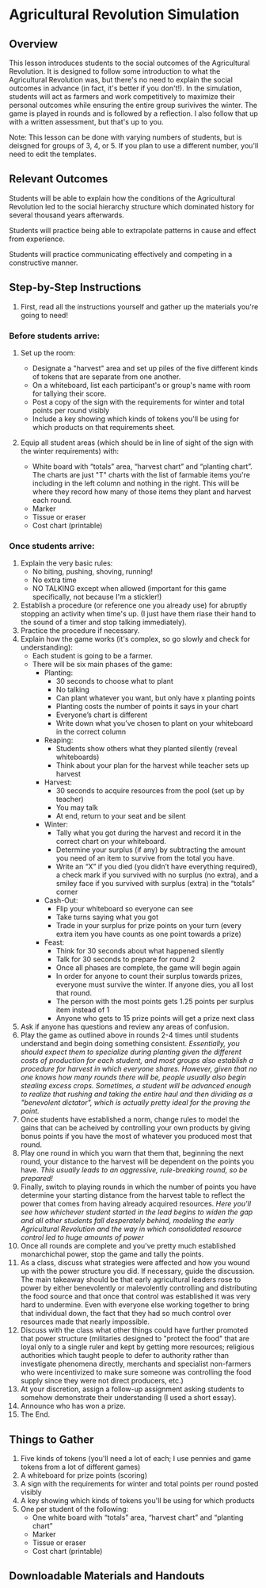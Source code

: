 # Agricultural Revolution Simulation

## Overview
This lesson introduces students to the social outcomes of the Agricultural Revolution. It is designed to follow some introduction to what the Agricultural Revolution was, but there's no need to explain the social outcomes in advance (in fact, it's better if you don't!). In the simulation, students will act as farmers and work competitively to maximize their personal outcomes while ensuring the entire group surivives the winter. The game is played in rounds and is followed by a reflection. I also follow that up with a written assessment, but that's up to you. 

Note: This lesson can be done with varying numbers of students, but is deisgned for groups of 3, 4, or 5. If you plan to use a different number, you'll need to edit the templates.

## Relevant Outcomes
Students will be able to explain how the conditions of the Agricultural Revolution led to the social hierarchy structure which dominated history for several thousand years afterwards.

Students will practice being able to extrapolate patterns in cause and effect from experience.

Students will practice communicating effectively and competing in a constructive manner.

## Step-by-Step Instructions
1. First, read all the instructions yourself and gather up the materials you're going to need!
### Before students arrive:
1. Set up the room:
    * Designate a "harvest" area and set up piles of the five different kinds of tokens that are separate from one another.
    * On a whiteboard, list each participant's or group's name with room for tallying their score.
    * Post a copy of the sign with the requirements for winter and total points per round visibly
    * Include a key showing which kinds of tokens you'll be using for which products on that requirements sheet.

2. Equip all student areas (which should be in line of sight of the sign with the winter requirements) with:
    * White board with “totals” area, “harvest chart” and “planting chart”. The charts are just "T" charts with the list of farmable items you're including in the left column and nothing in the right. This will be where they record how many of those items they plant and harvest each round.
    * Marker
    * Tissue or eraser
    * Cost chart (printable)
### Once students arrive:
1. Explain the very basic rules: 
    * No biting, pushing, shoving, running!
    * No extra time
    * NO TALKING except when allowed (important for this game specifically, not because I'm a stickler!)
2. Establish a procedure (or reference one you already use) for abruptly stopping an activity when time's up. (I just have them riase their hand to the sound of a timer and stop talking immediately).
3. Practice the procedure if necessary.
4. Explain how the game works (it's complex, so go slowly and check for understanding):
    * Each student is going to be a farmer. 
    * There will be six main phases of the game:
      * Planting: 
        * 30 seconds to choose what to plant
        * No talking
        * Can plant whatever you want, but only have x planting points
        * Planting costs the number of points it says in your chart
        * Everyone’s chart is different
        * Write down what you’ve chosen to plant on your whiteboard in the correct column
      * Reaping:
        * Students show others what they planted silently (reveal whiteboards)
        * Think about your plan for the harvest while teacher sets up harvest
      * Harvest:
        * 30 seconds to acquire resources from the pool (set up by teacher)
        * You may talk
        * At end, return to your seat and be silent
      * Winter:
        * Tally what you got during the harvest and record it in the correct chart on your whiteboard.
        * Determine your surplus (if any) by subtracting the amount you need of an item to survive from the total you have. 
        * Write an “X” if you died (you didn’t have everything required), a check mark if you survived with no surplus (no extra), and a smiley face if you survived with surplus (extra) in the “totals” corner
      * Cash-Out: 
        * Flip your whiteboard so everyone can see
        * Take turns saying what you got 
        * Trade in your surplus for prize points on your turn (every extra item you have counts as one point towards a prize)
      * Feast:
        * Think for 30 seconds about what happened silently
        * Talk for 30 seconds to prepare for round 2
        * Once all phases are complete, the game will begin again
        * In order for anyone to count their surplus towards prizes, everyone must survive the winter. If anyone dies, you all lost that round.
        * The person with the most points gets 1.25 points per surplus item instead of 1
        * Anyone who gets to 15 prize points will get a prize next class
 5. Ask if anyone has questions and review any areas of confusion.
 6. Play the game as outlined above in rounds 2-4 times until students understand and begin doing something consistent.
   *Essentially, you should expect them to specialize during planting given the different costs of production for each student, and most groups also establish a procedure for harvest in which everyone shares. However, given that no one knows how many rounds there will be, people usually also begin stealing excess crops. Sometimes, a student will be advanced enough to realize that rushing and taking the entire haul and then dividing as a "benevolent dictator", which is actually pretty ideal for the proving the point.*
7. Once students have established a norm, change rules to model the gains that can be acheived by controlling your own products by giving bonus points if you have the most of whatever you produced most that round.
8. Play one round in which you warn that them that, beginning the next round, your distance to the harvest will be dependent on the points you have. 
  *This usually leads to an aggressive, rule-breaking round, so be prepared!*
9. Finally, switch to playing rounds in which the number of points you have determine your starting distance from the harvest table to reflect the power that comes from having already acquired resources. 
  *Here you'll see how whichever student started in the lead begins to widen the gap and all other students fall desperately behind, modeling the early Agricultural Revolution and the way in which consolidated resource control led to huge amounts of power*
10. Once all rounds are complete and you've pretty much established monarchichal power, stop the game and tally the points.
11. As a class, discuss what strategies were affected and how you wound up with the power structure you did. If necessary, guide the discussion. The main takeaway should be that early agricultural leaders rose to power by either benevolently or malevolently controlling and distributing the food source and that once that control was established it was very hard to undermine. Even with everyone else working together to bring that individual down, the fact that they had so much control over resources made that nearly impossible.
12. Discuss with the class what other things could have further promoted that power structure (militaries designed to "protect the food" that are loyal only to a single ruler and kept by getting more resources; religious authorities which taught people to defer to authority rather than investigate phenomena directly, merchants and specialist non-farmers who were incentivized to make sure someone was controlling the food supply since they were not direct producers, etc.)
13. At your discretion, assign a follow-up assignment asking students to somehow demonstrate their understanding (I used a short essay).
14. Announce who has won a prize.
15. The End.

## Things to Gather
1. Five kinds of tokens (you'll need a lot of each; I use pennies and game tokens from a lot of different games)
2. A whiteboard for prize points (scoring)
3. A sign with the requirements for winter and total points per round posted visibly
4. A key showing which kinds of tokens you'll be using for which products
5. One per student of the following:
    * One white board with “totals” area, “harvest chart” and “planting chart”
    * Marker
    * Tissue or eraser
    * Cost chart (printable)

## Downloadable Materials and Handouts

